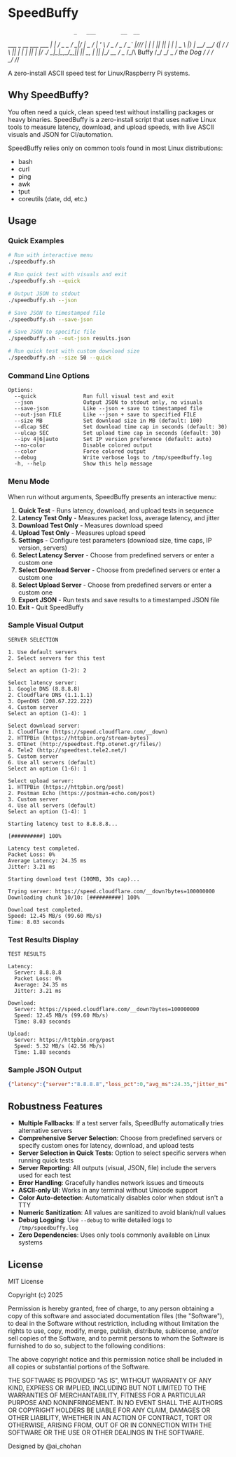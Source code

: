 # SpeedBuffy

                         _   ___        __  __       
 ___ _ __   ___  ___  __| | / __\_   _ / _|/ _|_   _ 
/ __| '_ \ / _ \/ _ \/ _` |/__\// | | | |_| |_| | | |
\__ \ |_) |  __/  __/ (_| / \/  \ |_| |  _|  _| |_| |
|___/ .__/ \___|\___|\__,_\_____/\__,_|_| |_|  \__, |
    |_|                                        |___/ 
         __
        /  \__  /\_/\  Buffy
       /\_/  _/  \_ _/  the Dog
          /  /   / \
          \_/   /_/  

A zero-install ASCII speed test for Linux/Raspberry Pi systems. 

## Why SpeedBuffy?

You often need a quick, clean speed test without installing packages or heavy binaries. SpeedBuffy is a zero-install script that uses native Linux tools to measure latency, download, and upload speeds, with live ASCII visuals and JSON for CI/automation.

SpeedBuffy relies only on common tools found in most Linux distributions:
- bash
- curl
- ping
- awk
- tput
- coreutils (date, dd, etc.)

## Usage

### Quick Examples

```bash
# Run with interactive menu
./speedbuffy.sh

# Run quick test with visuals and exit
./speedbuffy.sh --quick

# Output JSON to stdout
./speedbuffy.sh --json

# Save JSON to timestamped file
./speedbuffy.sh --save-json

# Save JSON to specific file
./speedbuffy.sh --out-json results.json

# Run quick test with custom download size
./speedbuffy.sh --size 50 --quick
```

### Command Line Options

```
Options:
  --quick               Run full visual test and exit
  --json                Output JSON to stdout only, no visuals
  --save-json           Like --json + save to timestamped file
  --out-json FILE       Like --json + save to specified FILE
  --size MB             Set download size in MB (default: 100)
  --dlcap SEC           Set download time cap in seconds (default: 30)
  --ulcap SEC           Set upload time cap in seconds (default: 30)
  --ipv 4|6|auto        Set IP version preference (default: auto)
  --no-color            Disable colored output
  --color               Force colored output
  --debug               Write verbose logs to /tmp/speedbuffy.log
  -h, --help            Show this help message
```

### Menu Mode

When run without arguments, SpeedBuffy presents an interactive menu:

1. **Quick Test** - Runs latency, download, and upload tests in sequence
2. **Latency Test Only** - Measures packet loss, average latency, and jitter
3. **Download Test Only** - Measures download speed
4. **Upload Test Only** - Measures upload speed
5. **Settings** - Configure test parameters (download size, time caps, IP version, servers)
6. **Select Latency Server** - Choose from predefined servers or enter a custom one
7. **Select Download Server** - Choose from predefined servers or enter a custom one
8. **Select Upload Server** - Choose from predefined servers or enter a custom one
9. **Export JSON** - Run tests and save results to a timestamped JSON file
10. **Exit** - Quit SpeedBuffy

### Sample Visual Output

```
SERVER SELECTION

1. Use default servers
2. Select servers for this test

Select an option (1-2): 2

Select latency server:
1. Google DNS (8.8.8.8)
2. Cloudflare DNS (1.1.1.1)
3. OpenDNS (208.67.222.222)
4. Custom server
Select an option (1-4): 1

Select download server:
1. Cloudflare (https://speed.cloudflare.com/__down)
2. HTTPBin (https://httpbin.org/stream-bytes)
3. OTEnet (http://speedtest.ftp.otenet.gr/files/)
4. Tele2 (http://speedtest.tele2.net/)
5. Custom server
6. Use all servers (default)
Select an option (1-6): 1

Select upload server:
1. HTTPBin (https://httpbin.org/post)
2. Postman Echo (https://postman-echo.com/post)
3. Custom server
4. Use all servers (default)
Select an option (1-4): 1

Starting latency test to 8.8.8.8...

[##########] 100%

Latency test completed.
Packet Loss: 0%
Average Latency: 24.35 ms
Jitter: 3.21 ms

Starting download test (100MB, 30s cap)...

Trying server: https://speed.cloudflare.com/__down?bytes=100000000
Downloading chunk 10/10: [##########] 100%

Download test completed.
Speed: 12.45 MB/s (99.60 Mb/s)
Time: 8.03 seconds
```

### Test Results Display

```
TEST RESULTS

Latency:
  Server: 8.8.8.8
  Packet Loss: 0%
  Average: 24.35 ms
  Jitter: 3.21 ms

Download:
  Server: https://speed.cloudflare.com/__down?bytes=100000000
  Speed: 12.45 MB/s (99.60 Mb/s)
  Time: 8.03 seconds

Upload:
  Server: https://httpbin.org/post
  Speed: 5.32 MB/s (42.56 Mb/s)
  Time: 1.88 seconds
```

### Sample JSON Output

```json
{"latency":{"server":"8.8.8.8","loss_pct":0,"avg_ms":24.35,"jitter_ms":3.21},"download":{"server":"https://speed.cloudflare.com/__down?bytes=100000000","MBps":12.45,"Mbps":99.60,"seconds":8.03},"upload":{"server":"https://httpbin.org/post","MBps":5.32,"Mbps":42.56,"seconds":1.88}}
```

## Robustness Features

- **Multiple Fallbacks**: If a test server fails, SpeedBuffy automatically tries alternative servers
- **Comprehensive Server Selection**: Choose from predefined servers or specify custom ones for latency, download, and upload tests
- **Server Selection in Quick Tests**: Option to select specific servers when running quick tests
- **Server Reporting**: All outputs (visual, JSON, file) include the servers used for each test
- **Error Handling**: Gracefully handles network issues and timeouts
- **ASCII-only UI**: Works in any terminal without Unicode support
- **Color Auto-detection**: Automatically disables color when stdout isn't a TTY
- **Numeric Sanitization**: All values are sanitized to avoid blank/null values
- **Debug Logging**: Use `--debug` to write detailed logs to `/tmp/speedbuffy.log`
- **Zero Dependencies**: Uses only tools commonly available on Linux systems

## License

MIT License

Copyright (c) 2025

Permission is hereby granted, free of charge, to any person obtaining a copy
of this software and associated documentation files (the "Software"), to deal
in the Software without restriction, including without limitation the rights
to use, copy, modify, merge, publish, distribute, sublicense, and/or sell
copies of the Software, and to permit persons to whom the Software is
furnished to do so, subject to the following conditions:

The above copyright notice and this permission notice shall be included in all
copies or substantial portions of the Software.

THE SOFTWARE IS PROVIDED "AS IS", WITHOUT WARRANTY OF ANY KIND, EXPRESS OR
IMPLIED, INCLUDING BUT NOT LIMITED TO THE WARRANTIES OF MERCHANTABILITY,
FITNESS FOR A PARTICULAR PURPOSE AND NONINFRINGEMENT. IN NO EVENT SHALL THE
AUTHORS OR COPYRIGHT HOLDERS BE LIABLE FOR ANY CLAIM, DAMAGES OR OTHER
LIABILITY, WHETHER IN AN ACTION OF CONTRACT, TORT OR OTHERWISE, ARISING FROM,
OUT OF OR IN CONNECTION WITH THE SOFTWARE OR THE USE OR OTHER DEALINGS IN THE
SOFTWARE.

Designed by @ai_chohan
